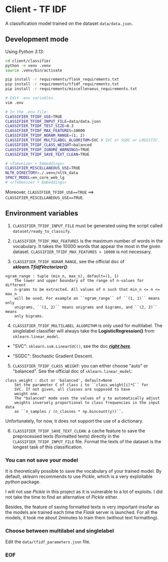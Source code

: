 # Client - TF IDF

A classification model trained on the dataset `data/data.json`.

## Development mode

Using *Python 3.13*:

```bash
cd client/classifier
python -m venv .venv
source .venv/bin/activate

pip install -r requirements/flask_requirements.txt
pip install -r requirements/tfidf_requirements.txt
pip install -r requirements/miscellenaous_requirements.txt

# Edit .env variables.
vim .env

# In the .env file:
CLASSIFIER_TFIDF_USE=TRUE
CLASSIFIER_TFIDF_INPUT_FILE=data/data.json
CLASSIFIER_TFIDF_TEST_SIZE=0.3
CLASSIFIER_TFIDF_MAX_FEATURES=10000
CLASSIFIER_TFIDF_NGRAM_RANGE=(1, 2)
CLASSIFIER_TFIDF_MULTILABEL_ALGORITHM=SVC # SVC or SGDC or LOGISTIC.
CLASSIFIER_TFIDF_CLASS_WEIGHT=balanced
CLASSIFIER_TFIDF_IGNORE_WARNINGS=TRUE
CLASSIFIER_TFIDF_SAVE_TEXT_CLEAN=TRUE

# <Tokenizer + Embeddings>
CLASSIFIER_MISCELLANEOUS_USE=TRUE
NLTK_DIRECTORY=./.venv/nltk_data
SPACY_MODEL=en_core_web_lg
# </Tokenizer + Embeddings>
```

Moreover,
`CLASSIFIER_TFIDF_USE==TRUE` ==> `CLASSIFIER_MISCELLANEOUS_USE==TRUE`.

## Environment variables

1. `CLASSIFIER_TFIDF_INPUT_FILE` must be generated using the script called
`dataset/ready_to_classify`.

2. `CLASSIFIER_TFIDF_MAX_FEATURES` is the maximum number of words in the
vocabulary. It takes the 10000 words that appear the most in the given dataset.
`CLASSIFIER_TFIDF_MAX_FEATURES > 10000` is not necessary.

3. `CLASSIFIER_TFIDF_NGRAM_RANGE`, see the official doc of
***sklearn.TfidfVectorizer()***:

```
ngram_range : tuple (min_n, max_n), default=(1, 1)
    The lower and upper boundary of the range of n-values for different
    n-grams to be extracted. All values of n such that min_n <= n <= max_n
    will be used. For example an ``ngram_range`` of ``(1, 1)`` means only
    unigrams, ``(1, 2)`` means unigrams and bigrams, and ``(2, 2)`` means
    only bigrams.
```

4. `CLASSIFIER_TFIDF_MULTILABEL_ALGORITHM` is only used for multilabel.
The singlelabel classifier will always take the **LogisticRegression()** from
``sklearn.linear_model``.

- "SVC": ``sklearn.svm.LinearSVC()``, see the doc
[***right here***](https://scikit-learn.sourceforge.net/stable/modules/generated/sklearn.svm.LinearSVC.html).

- "SGDC": Stochastic Gradient Descent.

5. `CLASSIFIER_TFIDF_CLASS_WEIGHT`: you can either choose "auto" or "balanced".
See the official doc of ``sklearn.linear_model``:

```
class_weight : dict or 'balanced', default=None
    Set the parameter C of class i to ``class_weight[i]*C`` for
    SVC. If not given, all classes are supposed to have
    weight one.
    The "balanced" mode uses the values of y to automatically adjust
    weights inversely proportional to class frequencies in the input data
    as ``n_samples / (n_classes * np.bincount(y))``.
```

Unfortunately, for now, it does not support the use of a dictionary.

6. `CLASSIFIER_TFIDF_SAVE_TEXT_CLEAN`: a cache feature to save the preprocessed
texts (formatted texts) directly in the `CLASSIFIER_TFIDF_INPUT_FILE` file.
Format the texts of the dataset is the longest task of this classification.

### You can not save your model

It is theoretically possible to save the vocabulary of your trained model.
By default, *sklearn* recommends to use *Pickle*, which is a very exploitable
*python* package.

I will not use *Pickle* in this project as it is vulnerable to a lot of
exploits. I did not take the time to find an alternative of *Pickle* either.

Besides, the feature of saving formatted texts is very important insofar as
the models are trained each time the *Flask* server is launched.
For all the models, it took me about 2minutes to train them
(without text formatting).

### Choose between multilabel and singlelabel

Edit the `data/tfidf_parameters.json` file.

### EOF

